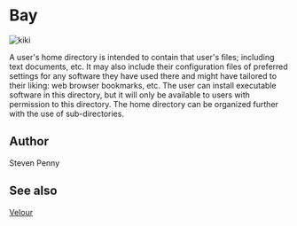 Bay
==========
![kiki][1]

A user's home directory is intended to contain that user's files; including
text documents, etc. It may also include their configuration files of
preferred settings for any software they have used there and might have
tailored to their liking: web browser bookmarks, etc. The user can install
executable software in this directory, but it will only be available to users
with permission to this directory. The home directory can be organized further
with the use of sub-directories.

Author
------------
Steven Penny

See also
-----------
[Velour][2]

[1]:https://github.com/cup/bay/raw/master/bay.jpg
[2]:https://github.com/cup/velour
